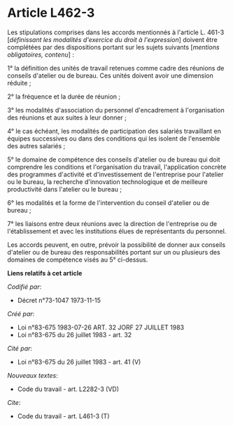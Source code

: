 # Article L462-3

Les stipulations comprises dans les accords mentionnés à l'article L. 461-3 [*définissant les modalités d'exercice du droit à
l'expression*] doivent être complétées par des dispositions portant sur les sujets suivants [*mentions obligatoires,
contenu*] :

1° la définition des unités de travail retenues comme cadre des réunions de conseils d'atelier ou de bureau. Ces unités
doivent avoir une dimension réduite ;

2° la fréquence et la durée de réunion ;

3° les modalités d'association du personnel d'encadrement à l'organisation des réunions et aux suites à leur donner ;

4° le cas échéant, les modalités de participation des salariés travaillant en équipes successives ou dans des conditions qui
les isolent de l'ensemble des autres salariés ;

5° le domaine de compétence des conseils d'atelier ou de bureau qui doit comprendre les conditions et l'organisation du
travail, l'application concrète des programmes d'activité et d'investissement de l'entreprise pour l'atelier ou le bureau, la
recherche d'innovation technologique et de meilleure productivité dans l'atelier ou le bureau ;

6° les modalités et la forme de l'intervention du conseil d'atelier ou de bureau ;

7° les liaisons entre deux réunions avec la direction de l'entreprise ou de l'établissement et avec les institutions élues de
représentants du personnel.

Les accords peuvent, en outre, prévoir la possibilité de donner aux conseils d'atelier ou de bureau des responsabilités
portant sur un ou plusieurs des domaines de compétence visés au 5° ci-dessus.

**Liens relatifs à cet article**

_Codifié par_:

  - Décret n°73-1047 1973-11-15

_Créé par_:

  - Loi n°83-675 1983-07-26 ART. 32 JORF 27 JUILLET 1983
  - Loi n°83-675 du 26 juillet 1983 - art. 32

_Cité par_:

  - Loi n°83-675 du 26 juillet 1983 - art. 41 (V)

_Nouveaux textes_:

  - Code du travail - art. L2282-3 (VD)

_Cite_:

  - Code du travail - art. L461-3 (T)
